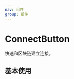 ```yaml
---
nav: 组件
group: 组件
---
```


# ConnectButton

快速和区块链建立连接。

## 基本使用

<code src="./demos/simple.tsx"></code>
